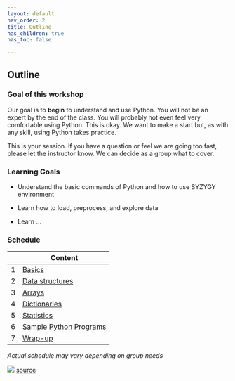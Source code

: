 ```yaml
---
layout: default
nav_order: 2
title: Outline
has_children: true
has_toc: false

---
```


## Outline

### Goal of this workshop

Our goal is to **begin** to understand and use Python. You will not be an expert by the end of the class. You will probably not even feel very comfortable using Python. This is okay. We want to make a start but, as with any skill, using Python takes practice.

This is your session. If you have a question or feel we are going too fast, please let the instructor know. We can decide as a group what to cover.

### Learning Goals

* Understand the basic commands of Python and how to use SYZYGY environment

* Learn how to load, preprocess, and explore data

* Learn ...

### Schedule

| | Content 
| --- | --- 
| 1 | [Basics](basics.md)
| 2 | [Data structures](data_structures.md)
| 3 | [Arrays](arrays.md)
| 4 | [Dictionaries](dictionary.md)
| 5 | [Statistics](scipy.md)
| 6 | [Sample Python Programs](practical_problem_1.md)
| 7 | [Wrap-up](conclusion.md)

_Actual schedule may vary depending on group needs_

<img src="{{site.baseurl}}/content/figures/xkcd-python.png"> [source](https://xkcd.com/353/)





